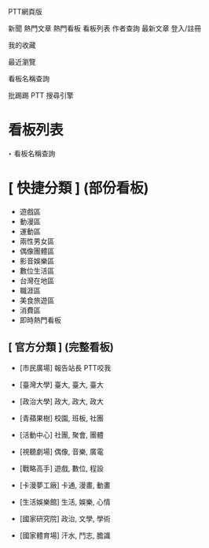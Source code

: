 PTT網頁版

 新聞  熱門文章  熱門看板  看板列表  作者查詢  最新文章  登入/註冊 

 我的收藏 

 最近瀏覽 

 看板名稱查詢 

 批踢踢 PTT 搜尋引擎 

# 看板列表

‣ 看板名稱查詢

# [ 快捷分類 ] (部份看板)

  *  遊戲區 
  *  動漫區 
  *  運動區 
  *  兩性男女區 
  *  偶像團體區 
  *  影音娛樂區 
  *  數位生活區 
  *  台灣在地區 
  *  職涯區 
  *  美食旅遊區 
  *  消費區 
  *  即時熱門看板 

## [ 官方分類 ] (完整看板)

  *  [市民廣場] 報告站長 PTT咬我 

  *  [臺灣大學] 臺大, 臺大, 臺大 

  *  [政治大學] 政大, 政大, 政大 

  *  [青蘋果樹] 校園, 班板, 社團 

  *  [活動中心] 社團, 聚會, 團體 

  *  [視聽劇場] 偶像, 音樂, 廣電 

  *  [戰略高手] 遊戲, 數位, 程設 

  *  [卡漫夢工廠] 卡通, 漫畫, 動畫 

  *  [生活娛樂館] 生活, 娛樂, 心情 

  *  [國家研究院] 政治, 文學, 學術 

  *  [國家體育場] 汗水, 鬥志, 膽識